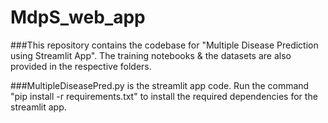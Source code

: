 # MdpS_web_app

###This repository contains the codebase for "Multiple Disease Prediction using Streamlit App". The training notebooks & the datasets are also provided in the respective folders.

###MultipleDiseasePred.py is the streamlit app code. Run the command "pip install -r requirements.txt" to install the required dependencies for the streamlit app.

